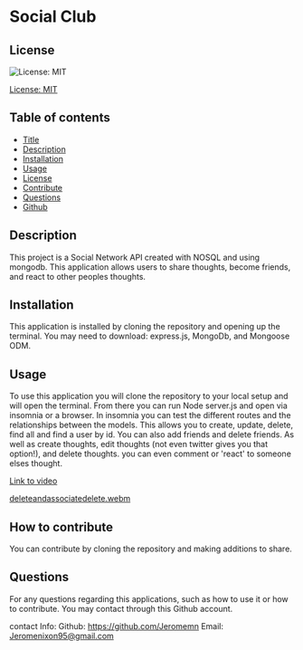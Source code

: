 
# Social Club

## License
![License: MIT](https://img.shields.io/badge/License-MIT-yellow.svg)

[License: MIT](https://opensource.org/licenses/MIT)
	

## Table of contents
* [Title](#title) 
* [Description](#description)
* [Installation](#installation)
* [Usage](#usage)
* [License](#license)
* [Contribute](#contribute)
* [Questions](#questions)
* [Github](#github)

## Description
This project is a Social Network API created with NOSQL and using mongodb. This application allows users to share thoughts, become friends, and react to other peoples thoughts. 
    
## Installation
This application is installed by cloning the repository and opening up the terminal. You may need to download: express.js, MongoDb, and Mongoose ODM.

## Usage
To use this application you will clone the repository to your local setup and will open the terminal. From there you can run Node server.js and open via insomnia or a browser. In insomnia you can test the different routes and the relationships between the models. This allows you to create, update, delete, find all and find a user by id. You can also add friends and delete friends. As well as create thoughts, edit thoughts (not even twitter gives you that option!), and delete thoughts. you can even comment or 'react' to someone elses thought. 

[Link to video](https://drive.google.com/file/d/1QgWuZoAYdtiY0H0oVQF6xjrPrA3UzVt6/view)

[deleteandassociatedelete.webm](https://user-images.githubusercontent.com/112592440/201023669-4431d0b7-9496-4d42-8804-9c494a6be54d.webm)
    
## 


## How to contribute
You can contribute by cloning the repository and making additions to share.

## 


## Questions
For any questions regarding this applications, such as how to use it or how to contribute. You may contact through this Github account.

contact Info:
Github: https://github.com/Jeromemn
Email: [Jeromenixon95@gmail.com](mailto:Jeromenixon95@gmail.com)
